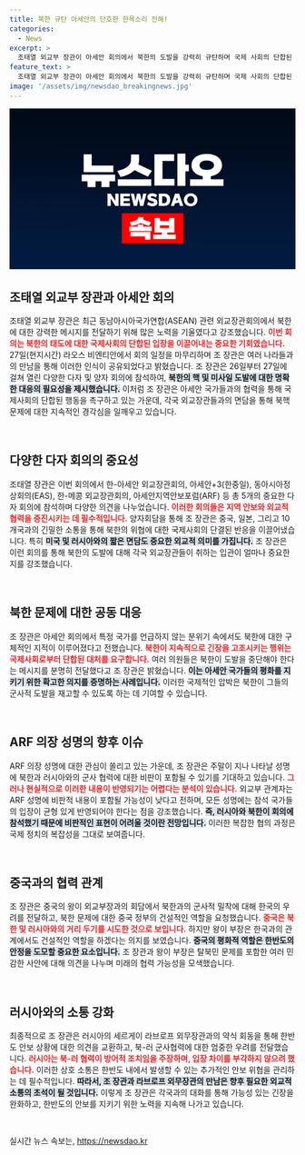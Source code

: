 ```yaml
---
title: 북한 규탄 아세안의 단호한 한목소리 전해!
categories:
  - News
excerpt: >
  조태열 외교부 장관이 아세안 회의에서 북한의 도발을 강력히 규탄하며 국제 사회의 단합된 입장을 이끌어냈습니다. 이번 회의는 북한과 러시아 간의 군사 협력 우려를 강조한 중요 순간으로, 중국의 역할과 미국과의 불확실한 대화도 주목받고 있습니다.
feature_text: >
  조태열 외교부 장관이 아세안 회의에서 북한의 도발을 강력히 규탄하며 국제 사회의 단합된 입장을 이끌어냈습니다. 이번 회의는 북한과 러시아 간의 군사 협력 우려를 강조한 중요 순간으로, 중국의 역할과 미국과의 불확실한 대화도 주목받고 있습니다.
image: '/assets/img/newsdao_breakingnews.jpg'
---
```


<p><img src="/assets/img/newsdao_breakingnews.jpg" alt="ontimetimes 속보" /></p>

<h2 data-ke-size="size26">조태열 외교부 장관과 아세안 회의</h2>

<p data-ke-size="size16">조태열 외교부 장관은 최근 동남아시아국가연합(ASEAN) 관련 외교장관회의에서 북한에 대한 강력한 메시지를 전달하기 위해 많은 노력을 기울였다고 강조했습니다. <b><span style="color: #ee2323;">이번 회의는 북한의 태도에 대한 국제사회의 단합된 입장을 이끌어내는 중요한 기회였습니다.</span></b> 27일(현지시간) 라오스 비엔티안에서 회의 일정을 마무리하며 조 장관은 여러 나라들과의 만남을 통해 이러한 인식이 공유되었다고 밝혔습니다. 조 장관은 26일부터 27일에 걸쳐 열린 다양한 다자 및 양자 회의에 참석하여, <b><span style="background-color: #21538527;">북한의 핵 및 미사일 도발에 대한 명확한 대응의 필요성을 제시했습니다.</span></b>  이처럼 조 장관은 아세안 국가들과의 협력을 통해 국제사회의 단합된 행동을 촉구하고 있는 가운데, 각국 외교장관들과의 면담을 통해 북핵 문제에 대한 지속적인 경각심을 일깨우고 있습니다.</p>

<p data-ke-size="size16">&nbsp;</p>

<h2 data-ke-size="size26">다양한 다자 회의의 중요성</h2>

<p data-ke-size="size16">조태열 장관은 이번 회의에서 한-아세안 외교장관회의, 아세안+3(한중일), 동아시아정상회의(EAS), 한-메콩 외교장관회의, 아세안지역안보포럼(ARF) 등 총 5개의 중요한 다자 회의에 참석하며 다양한 의견을 나누었습니다. <b><span style="color: #ee2323;">이러한 회의들은 지역 안보와 외교적 협력을 증진시키는 데 필수적입니다.</span></b> 양자회담을 통해 조 장관은 중국, 일본, 그리고 10개국과의 긴밀한 소통을 통해 북한의 위협에 대한 국제사회의 단결된 반응을 이끌어냈습니다. 특히 <b><span style="background-color: #21538527;">미국 및 러시아와의 짧은 면담도 중요한 외교적 의미를 가집니다.</span></b> 조 장관은 이런 회의를 통해 북한의 도발에 대해 각국 외교장관들이 취하는 입관이 얼마나 중요한지를 강조했습니다.</p>

<p data-ke-size="size16">&nbsp;</p>

<h2 data-ke-size="size26">북한 문제에 대한 공동 대응</h2>

<p data-ke-size="size16">조 장관은 아세안 회의에서 특정 국가를 언급하지 않는 분위기 속에서도 북한에 대한 구체적인 지적이 이루어졌다고 전했습니다. <b><span style="color: #ee2323;">북한이 지속적으로 긴장을 고조시키는 행위는 국제사회로부터 단합된 대처를 요구합니다.</span></b> 여러 의원들은 북한이 도발을 중단해야 한다는 메시지를 분명히 전달했다고 조 장관은 밝혔습니다. <b><span style="background-color: #21538527;">이는 아세안 국가들의 평화를 지키기 위한 확고한 의지를 증명하는 사례입니다.</span></b> 이러한 국제적인 압박은 북한이 그들의 군사적 도발을 재고할 수 있도록 하는 데 기여할 수 있습니다.</p>

<p data-ke-size="size16">&nbsp;</p>

<h2 data-ke-size="size26">ARF 의장 성명의 향후 이슈</h2>

<p data-ke-size="size16">ARF 의장 성명에 대한 관심이 쏠리고 있는 가운데, 조 장관은 주말이 지나 나타날 성명에 북한과 러시아와의 군사 협력에 대한 비판이 포함될 수 있기를 기대하고 있습니다. <b><span style="color: #ee2323;">그러나 현실적으로 이러한 내용이 반영되기는 어렵다는 분석이 있습니다.</span></b> 외교부 관계자는 ARF 성명에 비판적 내용이 포함될 가능성이 낮다고 전하며, 모든 성명에는 참석 국가들의 입장이 균형 있게 반영되어야 한다는 점을 강조했습니다. <b><span style="background-color: #21538527;"> 즉, 러시아와 북한이 회의에 참석했기 때문에 비판적인 표현이 어려울 것이란 전망입니다.</span></b> 이러한 복잡한 협의 과정은 국제 정치의 복잡성을 그대로 보여줍니다.</p>

<p data-ke-size="size16">&nbsp;</p>

<h2 data-ke-size="size26">중국과의 협력 관계</h2>

<p data-ke-size="size16">조 장관은 중국의 왕이 외교부장과의 회담에서 북한과의 군사적 밀착에 대해 한국의 우려를 전달하고, 북한 문제에 대한 중국 정부의 건설적인 역할을 요청했습니다. <b><span style="color: #ee2323;">중국은 북한 및 러시아와의 거리 두기를 시도한 것으로 보입니다.</span></b> 하지만 왕이 부장은 한국과의 관계에서도 건설적인 역할을 하겠다는 의지를 보였습니다. <b><span style="background-color: #21538527;">중국의 평화적 역할은 한반도의 안정을 도모할 중요한 요소입니다.</span></b> 조 장관과 왕이 부장은 탈북민 문제를 포함한 여러 민감한 사안에 대해 의견을 나누며 미래의 협력 가능성을 모색했습니다.</p>

<p data-ke-size="size16">&nbsp;</p>

<h2 data-ke-size="size26">러시아와의 소통 강화</h2>

<p data-ke-size="size16">최종적으로 조 장관은 러시아의 세르게이 라브로프 외무장관과의 약식 회동을 통해 한반도 안보 상황에 대한 의견을 교환하고, 북-러 군사협력에 대한 엄중한 우려를 전달했습니다. <b><span style="color: #ee2323;">러시아는 북-러 협력이 방어적 조치임을 주장하며, 입장 차이를 부각하지 않으려 했습니다.</span></b> 이러한 상호 소통은 한반도 내에서 발생할 수 있는 추가적인 안보 위협을 관리하는 데 필수적입니다. <b><span style="background-color: #21538527;">따라서, 조 장관과 라브로프 외무장관의 만남은 향후 필요한 외교적 소통의 초석이 될 것입니다.</span></b> 이렇게 조 장관은 각국과의 대화를 통해 가능성 있는 긴장을 완화하고, 한반도의 안보를 지키기 위한 노력을 지속해 나가고 있습니다.</p>

<p data-ke-size="size16">&nbsp;</p>
실시간 뉴스 속보는, <a href="https://newsdao.kr" rel="dofollow">https://newsdao.kr</a>


